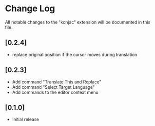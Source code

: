 # Change Log
All notable changes to the "konjac" extension will be documented in this file.

## [0.2.4]
- replace original position if the cursor moves during translation

## [0.2.3]
- Add command "Translate This and Replace"
- Add command "Select Target Language"
- Add commands to the editor context menu

## [0.1.0]
- Initial release
